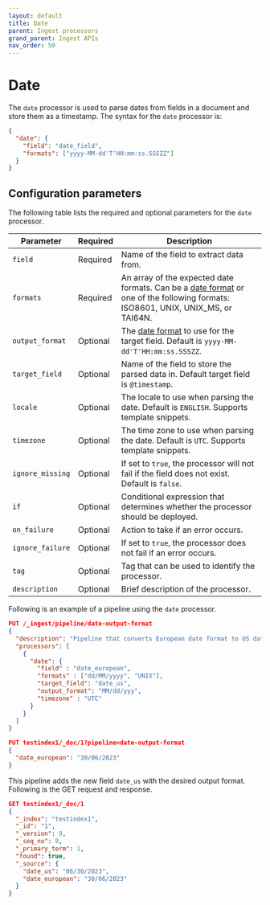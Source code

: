 ```yaml
---
layout: default
title: Date
parent: Ingest processors 
grand_parent: Ingest APIs
nav_order: 50
---
```


# Date

The `date` processor is used to parse dates from fields in a document and store them as a timestamp. The syntax for the `date` processor is:

```json
{
  "date": {
    "field": "date_field",
    "formats": ["yyyy-MM-dd'T'HH:mm:ss.SSSZZ"]
  }
}
```

## Configuration parameters

The following table lists the required and optional parameters for the `date` processor.

**Parameter** | **Required** | **Description** |
|-----------|-----------|-----------|
`field`  | Required  | Name of the field to extract data from.  |
`formats`  | Required | An array of the expected date formats. Can be a [date format]({{site.url}}{{site.baseurl}}/field-types/supported-field-types/date/#formats) or one of the following formats: ISO8601, UNIX, UNIX_MS, or TAI64N.  |
`output_format` | Optional | The [date format]({{site.url}}{{site.baseurl}}/field-types/supported-field-types/date/#formats) to use for the target field. Default is `yyyy-MM-dd'T'HH:mm:ss.SSSZZ`.
`target_field`  | Optional  | Name of the field to store the parsed data in. Default target field is `@timestamp`. |
`locale`  | Optional  | The locale to use when parsing the date. Default is `ENGLISH`. Supports template snippets.  |
`timezone`  | Optional  | The time zone to use when parsing the date. Default is `UTC`. Supports template snippets.|
`ignore_missing` | Optional  | If set to `true`, the processor will not fail if the field does not exist. Default is `false`.  | 
`if`  | Optional  | Conditional expression that determines whether the processor should be deployed.  | 
`on_failure`  | Optional  | Action to take if an error occurs. | 
`ignore_failure`  | Optional  | If set to `true`, the processor does not fail if an error occurs.  |
`tag`  | Optional  | Tag that can be used to identify the processor.  | 
`description`  | Optional  | Brief description of the processor.  |  

Following is an example of a pipeline using the `date` processor.

```json
PUT /_ingest/pipeline/date-output-format
{
  "description": "Pipeline that converts European date format to US date format",
  "processors": [
    {
      "date": {
        "field" : "date_european",
        "formats" : ["dd/MM/yyyy", "UNIX"],
        "target_field": "date_us",
        "output_format": "MM/dd/yyy",
        "timezone" : "UTC"
      }
    }
  ]
}

PUT testindex1/_doc/1?pipeline=date-output-format
{
  "date_european": "30/06/2023"
}
```

This pipeline adds the new field `date_us` with the desired output format. Following is the GET request and response.

```json
GET testindex1/_doc/1
{
  "_index": "testindex1",
  "_id": "1",
  "_version": 9,
  "_seq_no": 8,
  "_primary_term": 1,
  "found": true,
  "_source": {
    "date_us": "06/30/2023",
    "date_european": "30/06/2023"
  }
}
